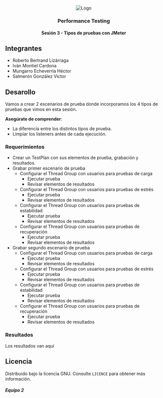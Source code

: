 <!-- PROJECT LOGO -->
<br />
<p align="center">
  <a>
    <img src="https://upload.wikimedia.org/wikipedia/commons/4/43/Cognizant_logo_2022.svg" alt="Logo">
  </a>

<h3 align="center">Performance Testing</h3>
<h4 align="center">Sesión 3 - Tipos de pruebas con JMeter</h4>

## Integrantes

* Roberto Bertrand Lizárraga
* Iván Montiel Cardona
* Mungarro Echeverría Héctor
* Salmerón González Victor

## Desarollo
Vamos a crear 2 escenarios de prueba donde incorporamos los 4 tipos de pruebas que vimos en esta sesión.

**Asegúrate de comprender**:

* La diferencia entre los distintos tipos de prueba.
* Limpiar los listeners antes de cada ejecución.

### Requerimientos

* Crear un TestPlan con sus elementos de prueba, grabación y resultados.
* Grabar primer escenario de prueba
	* Configurar el Thread Group con usuarios para pruebas de carga
		* Ejecutar prueba
		* Revisar elementos de resultados
	* Configurar el Thread Group con usuarios para pruebas de estrés
		* Ejecutar prueba
		* Revisar elementos de resultados
	* Configurar el Thread Group con usuarios para pruebas de estabilidad
		* Ejecutar prueba
		* Revisar elementos de resultados
	* Configurar el Thread Group con usuarios para pruebas de recuperación
		* Ejecutar prueba
		* Revisar elementos de resultados
* Grabar segundo escenario de prueba
	* Configurar el Thread Group con usuarios para pruebas de carga
		* Ejecutar prueba
		* Revisar elementos de resultados
	* Configurar el Thread Group con usuarios para pruebas de estrés
		* Ejecutar prueba
		* Revisar elementos de resultados
	* Configurar el Thread Group con usuarios para pruebas de estabilidad
		* Ejecutar prueba
		* Revisar elementos de resultados
	* Configurar el Thread Group con usuarios para pruebas de recuperación
		* Ejecutar prueba
		* Revisar elementos de resultados

### Resultados

Los resultados van aquí

## Licencia
Distribuido bajo la licencia GNU. Consulte `LICENCE` para obtener más información.

##### Equipo 2